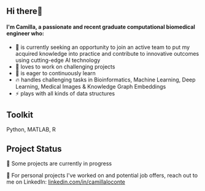 ## Hi there👋  
#### I'm Camilla, a passionate and recent graduate computational biomedical engineer who:

- 🌱 is currently seeking an opportunity to join an active team to put my acquired knowledge into practice and contribute to innovative outcomes using cutting-edge AI technology   
- 💪 loves to work on challenging projects
- 💪 is eager to continuously learn  
- 🔥 handles challenging tasks in Bioinformatics, Machine Learning, Deep Learning, Medical Images & Knowledge Graph Embeddings
- ⚡ plays with all kinds of data structures

## Toolkit
Python, MATLAB, R



## Project Status

🚧 Some projects are currently in progress

📩 For personal projects I've worked on and potential job offers, reach out to me on LinkedIn: [linkedin.com/in/camillaloconte](linkedin.com/in/camillaloconte)
